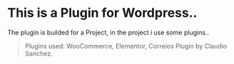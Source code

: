 # This is a Plugin for Wordpress..
The plugin is builded for a Project, in the project i use some plugins..
>Plugins used: WooCommerce, Elementor, Correios Plugin by Claudio Sanchez.
